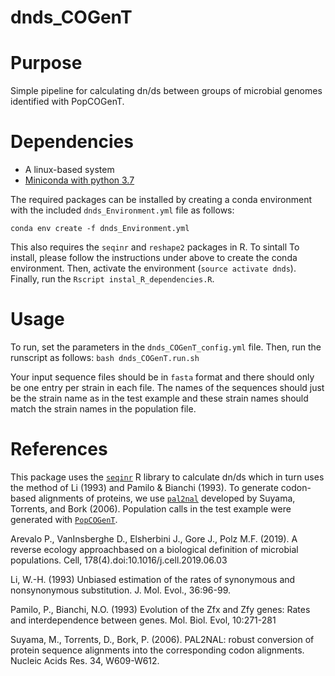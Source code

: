 # dnds_COGenT

# Purpose
Simple pipeline for calculating dn/ds between groups of microbial genomes identified with PopCOGenT.

# Dependencies
* A linux-based system
* [Miniconda with python 3.7](https://docs.conda.io/en/latest/miniconda.html)

The required packages can be installed by creating a conda environment with the included `dnds_Environment.yml` file as follows:

`conda env create -f dnds_Environment.yml`


This also requires the `seqinr` and `reshape2` packages in R. To sintall To install, please follow the instructions under above to create the conda environment. Then, activate the environment (`source activate dnds`). Finally, run the `Rscript instal_R_dependencies.R`.

# Usage

To run, set the parameters in the `dnds_COGenT_config.yml` file. Then, run the runscript as follows: `bash dnds_COGenT.run.sh`

Your input sequence files should be in `fasta` format and there should only be one entry per strain in each file. The names of the sequences should just be the strain name as in the test example and these strain names should match the strain names in the population file.

# References

This package uses the [`seqinr`](https://rdrr.io/rforge/seqinr/man/kaks.html) R library to calculate dn/ds which in turn uses the method of Li (1993) and Pamilo & Bianchi (1993). To generate codon-based alignments of proteins, we use [`pal2nal`](http://www.bork.embl.de/pal2nal/) developed by Suyama, Torrents, and Bork (2006). Population calls in the test example were generated with [`PopCOGenT`](https://github.com/philarevalo/PopCOGenT).

Arevalo P., VanInsberghe D., Elsherbini J., Gore J., Polz M.F. (2019). A reverse ecology approachbased on a biological definition of microbial populations. Cell, 178(4).doi:10.1016/j.cell.2019.06.03

Li, W.-H. (1993) Unbiased estimation of the rates of synonymous and nonsynonymous substitution. J. Mol. Evol., 36:96-99.

Pamilo, P., Bianchi, N.O. (1993) Evolution of the Zfx and Zfy genes: Rates and interdependence between genes. Mol. Biol. Evol, 10:271-281

Suyama, M., Torrents, D., Bork, P. (2006). PAL2NAL: robust conversion of protein sequence alignments into the corresponding codon alignments. Nucleic Acids Res. 34, W609-W612.
